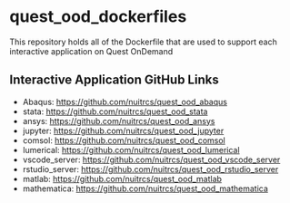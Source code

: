 # quest_ood_dockerfiles
This repository holds all of the Dockerfile that are used to support each interactive application on Quest OnDemand

## Interactive Application GitHub Links
* Abaqus: https://github.com/nuitrcs/quest_ood_abaqus
* stata: https://github.com/nuitrcs/quest_ood_stata
* ansys: https://github.com/nuitrcs/quest_ood_ansys
* jupyter: https://github.com/nuitrcs/quest_ood_jupyter
* comsol: https://github.com/nuitrcs/quest_ood_comsol
* lumerical: https://github.com/nuitrcs/quest_ood_lumerical
* vscode_server: https://github.com/nuitrcs/quest_ood_vscode_server
* rstudio_server: https://github.com/nuitrcs/quest_ood_rstudio_server
* matlab: https://github.com/nuitrcs/quest_ood_matlab
* mathematica: https://github.com/nuitrcs/quest_ood_mathematica
